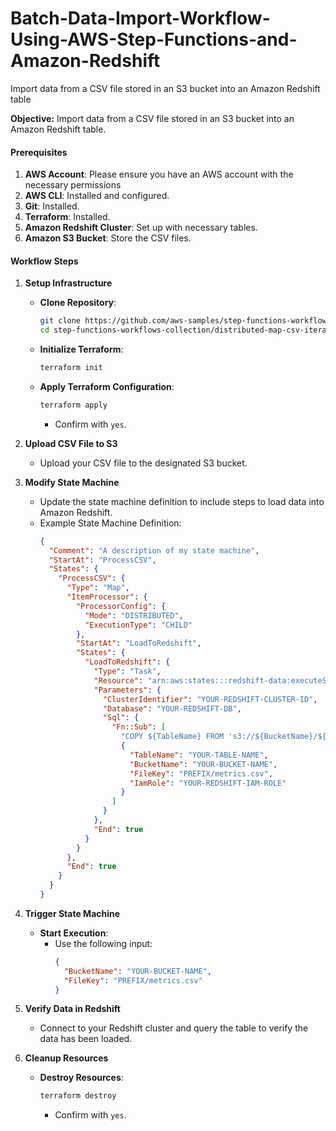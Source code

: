 # Batch-Data-Import-Workflow-Using-AWS-Step-Functions-and-Amazon-Redshift
Import data from a CSV file stored in an S3 bucket into an Amazon Redshift table

**Objective:** Import data from a CSV file stored in an S3 bucket into an Amazon Redshift table.

#### Prerequisites
1. **AWS Account**: Please ensure you have an AWS account with the necessary permissions
2. **AWS CLI**: Installed and configured.
3. **Git**: Installed.
4. **Terraform**: Installed.
5. **Amazon Redshift Cluster**: Set up with necessary tables.
6. **Amazon S3 Bucket**: Store the CSV files.

#### Workflow Steps

1. **Setup Infrastructure**
    - **Clone Repository**:
      ```bash
      git clone https://github.com/aws-samples/step-functions-workflows-collection
      cd step-functions-workflows-collection/distributed-map-csv-iterator-tf
      ```
    - **Initialize Terraform**:
      ```bash
      terraform init
      ```
    - **Apply Terraform Configuration**:
      ```bash
      terraform apply
      ```
      - Confirm with `yes`.

2. **Upload CSV File to S3**
    - Upload your CSV file to the designated S3 bucket.

3. **Modify State Machine**
    - Update the state machine definition to include steps to load data into Amazon Redshift.
    - Example State Machine Definition:
      ```json
      {
        "Comment": "A description of my state machine",
        "StartAt": "ProcessCSV",
        "States": {
          "ProcessCSV": {
            "Type": "Map",
            "ItemProcessor": {
              "ProcessorConfig": {
                "Mode": "DISTRIBUTED",
                "ExecutionType": "CHILD"
              },
              "StartAt": "LoadToRedshift",
              "States": {
                "LoadToRedshift": {
                  "Type": "Task",
                  "Resource": "arn:aws:states:::redshift-data:executeStatement.sync",
                  "Parameters": {
                    "ClusterIdentifier": "YOUR-REDSHIFT-CLUSTER-ID",
                    "Database": "YOUR-REDSHIFT-DB",
                    "Sql": {
                      "Fn::Sub": [
                        "COPY ${TableName} FROM 's3://${BucketName}/${FileKey}' CREDENTIALS 'aws_iam_role=${IamRole}' CSV;",
                        {
                          "TableName": "YOUR-TABLE-NAME",
                          "BucketName": "YOUR-BUCKET-NAME",
                          "FileKey": "PREFIX/metrics.csv",
                          "IamRole": "YOUR-REDSHIFT-IAM-ROLE"
                        }
                      ]
                    }
                  },
                  "End": true
                }
              }
            },
            "End": true
          }
        }
      }
      ```

4. **Trigger State Machine**
    - **Start Execution**:
      - Use the following input:
        ```json
        {
          "BucketName": "YOUR-BUCKET-NAME",
          "FileKey": "PREFIX/metrics.csv"
        }
        ```

5. **Verify Data in Redshift**
    - Connect to your Redshift cluster and query the table to verify the data has been loaded.

6. **Cleanup Resources**
    - **Destroy Resources**:
      ```bash
      terraform destroy
      ```
      - Confirm with `yes`.
